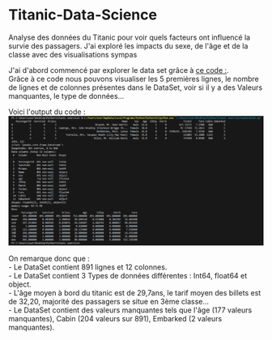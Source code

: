 # Titanic-Data-Science
Analyse des données du Titanic pour voir quels facteurs ont influencé la survie des passagers. J'ai exploré les impacts du sexe, de l'âge et de la classe avec des visualisations sympas 

J'ai d'abord commencé par explorer le data set grâce à [ce code :](exploration.py).<br>
Grâce à ce code nous pouvons visualiser les 5 premières lignes, le nombre de lignes et de colonnes présentes dans le DataSet, voir si il y a des Valeurs manquantes, le type de données...

Voici l'output du code : ![Exploration](Exploration%20.png)

On remarque donc que : <br>
    - Le DataSet contient 891 lignes et 12 colonnes.<br>
    - Le DataSet contient 3 Types de données différentes : Int64, float64 et object.<br>
    - L'âge moyen à bord du titanic est de 29,7ans, le tarif moyen des billets est de 32,20, majorité des passagers se situe en 3ème classe...<br>
    - Le DataSet contient des valeurs manquantes tels que l'âge (177 valeurs manquantes), Cabin (204 valeurs sur 891), Embarked (2 valeurs manquantes).




  
